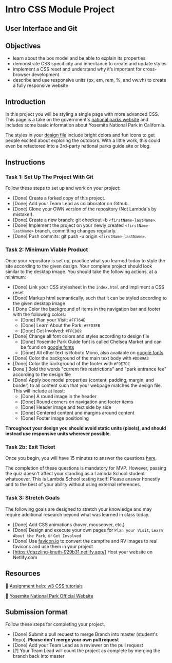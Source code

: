 # Intro CSS Module Project

## User Interface and Git

## Objectives

- learn about the box model and be able to explain its properties
- demonstrate CSS specificity and inheritance to create and update styles
- implement a CSS reset and understand why it’s important for cross-browser development
- describe and use responsive units (px, em, rem, %, and vw.vh) to create a fully responsive website

## Introduction

In this project you will be styling a single page with more advanced CSS. This page is a take on the government's [national parks website](https://www.nps.gov/yose/index.htm) and includes some basic information about Yosemite National Park in California.

The styles in your [design file](/design/desktop.jpg) include bright colors and fun icons to get people excited about exploring the outdoors. With a little work, this could even be refactored into a 3rd-party national parks guide site or blog.

## Instructions

### Task 1: Set Up The Project With Git

Follow these steps to set up and work on your project:

- [Done] Create a forked copy of this project.
- [Done] Add your Team Lead as collaborator on Github.
- [Done] Clone your OWN version of the repository (Not Lambda's by mistake!).
- [Done] Create a new branch: git checkout -b `<firstName-lastName>`.
- [Done] Implement the project on your newly created `<firstName-lastName>` branch, committing changes regularly.
- [Done] Push commits: git push -u origin `<firstName-lastName>`.

### Task 2: Minimum Viable Product

Once your repository is set up, practice what you learned today to style the site according to the given design. Your complete project should look similar to the desktop image. You should take the following actions, at a minimum:

- [Done] Link your CSS stylesheet in the `index.html` and impliment a CSS reset 
- [Done] Markup html semantically, such that it can be styled according to the given desktop image
- [ Done Color the background of items in the navigation bar and footer with the following colors:
  - [Done] Plan your Visit: `#FF764E`
  - [Done] Learn About the Park: `#5ED3EB`
  - [Done] Get Involved: `#FFCD69`
- [Done] Change all font colors and styles according to design file
  - [Done] Yosemite Park Guide font is called Chelsea Market and can be found on [google fonts](https://fonts.google.com/specimen/Chelsea+Market)
  - [Done] All other text is Roboto Mono, also available on [google fonts](https://fonts.google.com/specimen/Roboto+Mono)
- [Done] Color the background of the main text body with `#DDB9A3`
- [Done] Color the background of the footer with `#F9E7DC`
- Done ] Bold the words "current fire restrictions" and "park entrance fee" according to the design file
- [Done] Apply box model properties (content, padding, margin, and border) to all content such that your webpage matches the design file. This will include at least:
  - [Done] A round image in the header
  - [Done] Round corners on navigation and footer items
  - [Done] Header image and text side by side
  - [Done] Centered content and margins around content
  - [Done] Footer image positioning

**Throughout your design you should avoid static units (pixels), and should instead use responsive units wherever possible.**

### Task 2b: Exit Ticket

Once you begin, you will have 15 minutes to answer the questions [here](https://app.codesignal.com/public-test/DyGu5BAvk3m7jHqoz/AiMA3XzNTYpeQH).

The completion of these questions is mandatory for MVP. However, passing the quiz doesn't affect your standing as a Lambda School student whatsoever. This is Lambda School testing itself! Please answer honestly and to the best of your ability without using external references.


### Task 3: Stretch Goals

The following goals are designed to stretch your knowledge and may require additional research beyond what was learned in class today.

- [Done] Add CSS animations (hover, mouseover, etc.)
- [Done] Design and execute your own pages for `Plan your Visit`, `Learn About the Park`, or `Get Involved`
- [Done] Use [favicon.io](https://favicon.io/favicon-converter/) to convert the campfire and RV images to real favicons and use them in your project
- [https://dazzling-knuth-929b31.netlify.app/] Host your website on Netlify.com

## Resources

👋 [Assignment help: w3 CSS tutorials](https://www.w3schools.com/css/)

👀 [Yosemite National Park Official Website](https://www.nps.gov/yose/index.htm)

## Submission format

Follow these steps for completing your project.

- [Done] Submit a pull request to merge <firstName-lastName> Branch into master (student's  Repo). **Please don't merge your own pull request**
- [Done] Add your Team Lead as a reviewer on the pull request
- [?] Your Team Lead will count the project as complete by merging the branch back into master
